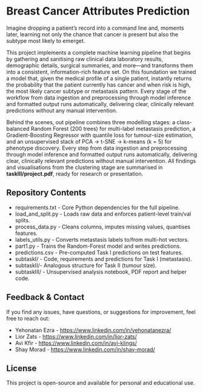 # Breast Cancer Attributes Prediction

Imagine dropping a patient’s record into a command line and, moments later, learning not only the chance that cancer is present but also the subtype most likely to emerget.

This project implements a complete machine learning pipeline that begins by gathering and sanitising raw clinical data laboratory results, demographic details, surgical summaries, and more—and transforms them into a consistent, information-rich feature set. On this foundation we trained a model that, given the medical profile of a single patient, instantly returns the probability that the patient currently has cancer and when risk is high, the most likely cancer subtype or metastasis pattern. Every stage of the workflow from data ingestion and preprocessing through model inference and formatted output runs automatically, delivering clear, clinically relevant predictions without any manual intervention.

Behind the scenes, out pipeline combines three modelling stages: a class-balanced Random Forest (200 trees) for multi-label metastasis prediction, a Gradient-Boosting Regressor with quantile loss for tumour-size estimation, and an unsupervised stack of PCA → t-SNE → k-means (k = 5) for phenotype discovery. Every step from data ingestion and preprocessing through model inference and formatted output runs automatically, delivering clear, clinically relevant predictions without manual intervention. All findings and visualisations from the clustering stage are summarised in **taskIII/project.pdf**, ready for research or presentation.

## Repository Contents

- requirements.txt - Core Python dependencies for the full pipeline. 
- load_and_split.py - Loads raw data and enforces patient-level train/val splits. 
- process_data.py - Cleans columns, imputes missing values, quantises features. 
- labels_utils.py - Converts metastasis labels to/from multi-hot vectors. 
- part1.py - Trains the Random-Forest model and writes predictions. 
- predictions.csv - Pre-computed Task I predictions on test features.
- subtaskI/ - Code, requirements and predictions for Task I (metastasis). 
- subtaskII/- Analogous structure for Task II (tumour size). 
- subtaskIII/ - Unsupervised analysis notebook, PDF report and helper code. 


## Feedback & Contact
If you find any issues, have questions, or suggestions for improvement, feel free to reach out:

- Yehonatan Ezra - https://www.linkedin.com/in/yehonatanezra/  
- Lior Zats - https://www.linkedin.com/in/lior-zats/
- Avi Kfir  - https://www.linkedin.com/in/avi-klings/
- Shay Morad - https://www.linkedin.com/in/shay-morad/

## License
This project is open-source and available for personal and educational use.
